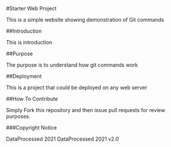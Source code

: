 #Starter Web Project

This is a simple website showing demonstration of Git commands

##Introduction

This is introduction

##Purpose

The purpose is to understand how git commands work

##Deployment

This is a project that could be deployed on any web server

##How To Contribute

Simply Fork this repository and then issue pull requests for review purposes.

###Copyright Notice

DataProcessed 2021
DataProcessed 2021 v2.0






